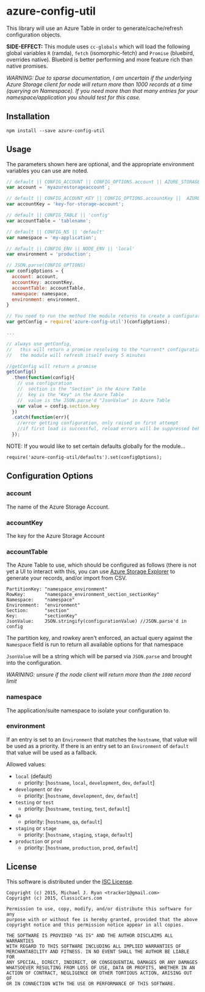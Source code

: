 # azure-config-util

This library will use an Azure Table in order to generate/cache/refresh configuration objects.

**SIDE-EFFECT:** This module uses `cc-globals` which will load the following global variables `R` (ramda), `fetch` (isomorphic-fetch) and `Promise` (bluebird, overrides native).  Bluebird is better performing and more feature rich than native promises.

*WARNING: Due to sparse documentation, I am uncertain if the underlying Azure Storage client for node will return more than 1000 records at a time (querying on Namespace).  If you need more than that many entries for your namespace/application you should test for this case.*


## Installation

```
npm install --save azure-config-util
```


## Usage

The parameters shown here are optional, and the appropriate environment variables you can use are noted.

```js
// default || CONFIG_ACCOUNT || CONFIG_OPTIONS.account || AZURE_STORAGE_ACCOUNT
var account = `myazurestorageaccount`;

// default || CONFIG_ACCOUNT_KEY || CONFIG_OPTIONS.accountKey ||  AZURE_STORAGE_ACCESS_KEY
var accountKey = 'key-for-storage-account';

// default || CONFIG_TABLE || 'config'
var accountTable = 'tablename';

// default || CONFIG_NS || 'default'
var namespace = 'my-application';

// default || CONFIG_ENV || NODE_ENV || 'local'
var environment = 'production';

// JSON.parse(CONFIG_OPTIONS)
var configOptions = {
  account: account,
  accountKey: accountKey,
  accountTable: accountTable,
  namespace: namespace, 
  environment: environment,
}

// You need to run the method the module returns to create a configuration fetcher
var getConfig = require('azure-config-util')(configOptions);

...

// always use getConfig,
//   this will return a promise resolving to the *current* configuration
//   the module will refresh itself every 5 minutes

//getConfig will return a promise
getConfig()
  .then(function(config){
    // use configuration
    //  section is the "Section" in the Azure Table
    //  key is the "Key" in the Azure Table
    //  value is the JSON.parse'd "JsonValue" in Azure Table
    var value = config.section.key
  })
  .catch(function(err){
    //error getting configuration, only raised on first attempt
    //if first load is successful, reload errors will be suppressed behind the scenes
  });

```

NOTE: If you would like to set certain defaults globally for the module...

```
require('azure-config-util/defaults').set(configOptions);
```


## Configuration Options

### account

The name of the Azure Storage Account.

### accountKey

The key for the Azure Storage Account


### accountTable 

The Azure Table to use, which should be configured as follows (there is not yet a UI to interact with this, you can use [Azure Storage Explorer](http://www.cerebrata.com/products/azure-explorer/introduction) to generate your records, and/or import from CSV.

```
PartitionKey: "namespace_environment"
RowKey:       "namespace_environment_section_sectionKey"
Namespace:    "namespace"
Environment:  "environment"
Section:      "section"
Key:          "sectionKey"
JsonValue:    JSON.stringify(configurationValue) //JSON.parse'd in config
```

The partition key, and rowkey aren't enforced, an actual query against the `Namespace` field is run to return all available options for that namespace 

`JsonValue` will be a string which will be parsed via `JSON.parse` and brought into the configuration.

*WARINING: unsure if the node client will return more than the `1000` record limit*


### namespace

The application/suite namespace to isolate your configuration to.

### environment

If an entry is set to an `Environment` that matches the `hostname`, that value will be used as a priority.  If there is an entry set to an `Environment` of `default` that value will be used as a fallback.

Allowed values:

* `local` (default)
  * priority: [`hostname`, `local`, `development`, `dev`, `default`]
* `development` or `dev`
  * priority: [`hostname`, `development`, `dev`, `default`]
* `testing` or `test`
  * priority: [`hostname`, `testing`, `test`, `default`]
* `qa`
  * priority: [`hostname`, `qa`, `default`]
* `staging` or `stage`
  * priority: [`hostname`, `staging`, `stage`, `default`] 
* `production` or `prod`
  * priority: [`hostname`, `production`, `prod`, `default`]



## License

This software is distributed under the [ISC License](http://opensource.org/licenses/ISC).

```
Copyright (c) 2015, Michael J. Ryan <tracker1@gmail.com>
Copyright (c) 2015, ClassicCars.com

Permission to use, copy, modify, and/or distribute this software for any
purpose with or without fee is hereby granted, provided that the above
copyright notice and this permission notice appear in all copies.

THE SOFTWARE IS PROVIDED "AS IS" AND THE AUTHOR DISCLAIMS ALL WARRANTIES
WITH REGARD TO THIS SOFTWARE INCLUDING ALL IMPLIED WARRANTIES OF
MERCHANTABILITY AND FITNESS. IN NO EVENT SHALL THE AUTHOR BE LIABLE FOR
ANY SPECIAL, DIRECT, INDIRECT, OR CONSEQUENTIAL DAMAGES OR ANY DAMAGES
WHATSOEVER RESULTING FROM LOSS OF USE, DATA OR PROFITS, WHETHER IN AN
ACTION OF CONTRACT, NEGLIGENCE OR OTHER TORTIOUS ACTION, ARISING OUT OF
OR IN CONNECTION WITH THE USE OR PERFORMANCE OF THIS SOFTWARE.
```
